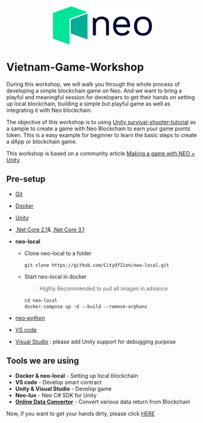 <div align="center">  
<img src="./images/neo_logo.png" alt="NEO-logo" height="100">
</div>



# Vietnam-Game-Workshop

During this workshop, we will walk you through the whole process of developing a simple blockchain game on Neo. And we want to bring a playful and meaningful session for developers to get their hands on setting up local blockchain, building a simple but playful game as well as integrating it with Neo blockchain. 

The objective of this workshop is to using [Unity survival-shooter-tutorial](https://learn.unity.com/project/survival-shooter-tutorial) as a sample to create a game with Neo Blockchain to earn your game points token. This is a easy example for beginner to learn the basic steps to create a dApp or blockchain game.  

This workshop is based on a community article [Making a game with NEO + Unity](https://medium.com/@tbriley/making-a-game-with-neo-unity-part-1-4099ec7d7a82)

## Pre-setup

+ [Git](https://git-scm.com/downloads)

+ [Docker](https://www.docker.com/products/docker-desktop)

+ [Unity](https://store.unity.com/download-nuo)

+ [.Net Core 2.1](https://dotnet.microsoft.com/download/dotnet-core/2.1)& [.Net Core 3.1](https://dotnet.microsoft.com/download/dotnet-core/3.1)

+ **neo-local**

  + Clone neo-local to a folder

    ```
    git clone https://github.com/CityOfZion/neo-local.git
    ```

  + Start neo-local in docker

    > Highly Recommended to pull all images in advance
    
    ```
    cd neo-local
    docker-compose up -d --build --remove-orphans
    ```

+ [neo-python](https://github.com/CityOfZion/neo-python)

+ [VS code](https://code.visualstudio.com/download)

+ [Visual Studio](https://visualstudio.microsoft.com/downloads/) : please add Unity support for debugging purpose

## Tools we are using

+ **Docker & neo-local** - Setting up local blockchain
+ **VS code** - Develop smart contract
+ **Unity & Visual Studio** - Develop game
+ **Neo-lux** - Neo C# SDK for Unity
+ **[Online Data Convertor](https://peterlinx.github.io/DataTransformationTools/)**  - Convert various data return from Blockchain

Now, if you want to get your hands dirty, please click [HERE](./DevelopmentProcess.md)

